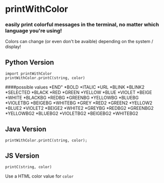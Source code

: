 # printWithColor
### easily print colorful messages in the terminal, no matter which language you're using!

Colors can  change (or even don't be avaible) depending on the system / display!  

## Python Version

```
import printWithColor
printWithColor.printC(string, color)
```
####possible values
    *END"
    *BOLD
    *ITALIC
    *URL
    *BLINK
    *BLINK2
    *SELECTED
    *BLACK
    *RED
    *GREEN
    *YELLOW
    *BLUE
    *VIOLET
    *BEIGE
    *WHITE
    *BLACKBG
    *REDBG
    *GREENBG
    *YELLOWBG
    *BLUEBG
    *VIOLETBG
    *BEIGEBG
    *WHITEBG
    *GREY
    *RED2
    *GREEN2
    *YELLOW2
    *BLUE2
    *VIOLET2
    *BEIGE2
    *WHITE2
    *GREYBG
    *REDBG2
    *GREENBG2
    *YELLOWBG2
    *BLUEBG2
    *VIOLETBG2
    *BEIGEBG2
    *WHITEBG2
## Java Version

```
printWithColor.printC(string, color);
```

## JS Version

```
printC(string, color)
```
Use a HTML color value for `color`



